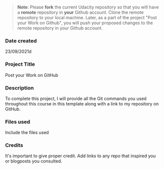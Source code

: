 >**Note**: Please **fork** the current Udacity repository so that you will have a **remote** repository in **your** Github account. Clone the remote repository to your local machine. Later, as a part of the project "Post your Work on Github", you will push your proposed changes to the remote repository in your Github account.

### Date created
23/09/2021d

### Project Title
Post your Work on GitHub

### Description
To complete this project, I will provide all the Git commands you used throughout this course in this template along with a link to my repository on GitHub. 


### Files used
Include the files used

### Credits
It's important to give proper credit. Add links to any repo that inspired you or blogposts you consulted.

